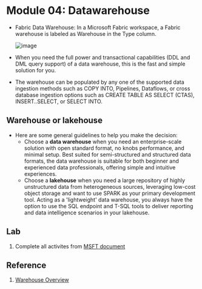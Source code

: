 # Module 04: Datawarehouse

- Fabric Data Warehouse: In a Microsoft Fabric workspace, a Fabric warehouse is labeled as Warehouse in the Type column.
  
  ![image](https://github.com/user-attachments/assets/3c827a1c-4e1c-406c-a5e6-52784b6149e8)

- When you need the full power and transactional capabilities (DDL and DML query support) of a data warehouse, this is the fast and simple solution for you.
- The warehouse can be populated by any one of the supported data ingestion methods such as COPY INTO, Pipelines, Dataflows, or cross database ingestion options such as CREATE TABLE AS SELECT (CTAS), INSERT..SELECT, or SELECT INTO.

## Warehouse or lakehouse

- Here are some general guidelines to help you make the decision:
    - Choose a **data warehouse** when you need an enterprise-scale solution with open standard format, no knobs performance, and minimal setup.  Best suited for semi-structured and structured data formats, the data warehouse is suitable for both beginner and experienced data professionals, offering simple and intuitive experiences.
    - Choose a **lakehouse** when you need a large repository of highly unstructured data from heterogeneous sources, leveraging low-cost object storage and want to use SPARK as your primary development tool. Acting as a 'lightweight' data warehouse, you always have the option to use the SQL endpoint and T-SQL tools to deliver reporting and data intelligence scenarios in your lakehouse.

## Lab
1. Complete all activites from [MSFT document](https://learn.microsoft.com/en-us/fabric/data-warehouse/tutorial-introduction)
## Reference 
1. [Warehouse Overview](https://learn.microsoft.com/en-us/fabric/data-warehouse/data-warehousing)
